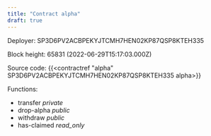 ```yaml
---
title: "Contract alpha"
draft: true
---
```

Deployer: SP3D6PV2ACBPEKYJTCMH7HEN02KP87QSP8KTEH335


 



Block height: 65831 (2022-06-29T15:17:03.000Z)

Source code: {{<contractref "alpha" SP3D6PV2ACBPEKYJTCMH7HEN02KP87QSP8KTEH335 alpha>}}

Functions:

* transfer _private_
* drop-alpha _public_
* withdraw _public_
* has-claimed _read_only_
